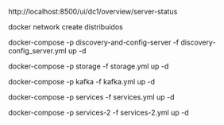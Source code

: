 http://localhost:8500/ui/dc1/overview/server-status


docker network create distribuidos


docker-compose -p discovery-and-config-server -f discovery-config_server.yml up -d


docker-compose -p storage -f storage.yml up -d

docker-compose -p kafka -f kafka.yml up -d

docker-compose -p services -f services.yml up -d

docker-compose -p services-2 -f services-2.yml up -d




